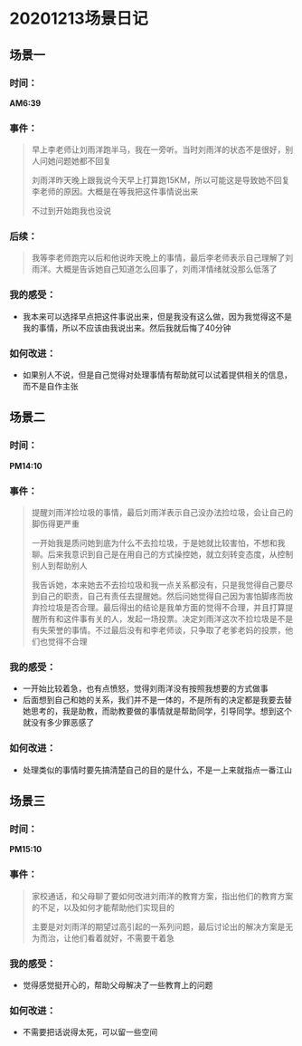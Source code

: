 # 20201213场景日记

## 场景一

### 时间：

**AM6:39**

### 事件：

> 早上李老师让刘雨洋跑半马，我在一旁听。当时刘雨洋的状态不是很好，别人问她问题她都不回复
>
> 刘雨洋昨天晚上跟我说今天早上打算跑15KM，所以可能这是导致她不回复李老师的原因。大概是在等我把这件事情说出来
>
> 不过到开始跑我也没说

### 后续：

> 我等李老师跑完以后和他说昨天晚上的事情，最后李老师表示自己理解了刘雨洋。大概是告诉她自己知道怎么回事了，刘雨洋情绪就没那么低落了

### 我的感受：

* 我本来可以选择早点把这件事说出来，但是我没有这么做，因为我觉得这不是我的事情，所以不应该由我说出来。然后我就后悔了40分钟

### 如何改进：

* 如果别人不说，但是自己觉得对处理事情有帮助就可以试着提供相关的信息，而不是自作主张

## 场景二

### 时间：

**PM14:10**

### 事件：

> 提醒刘雨洋捡垃圾的事情，最后刘雨洋表示自己没办法捡垃圾，会让自己的脚伤得更严重
>
> 一开始我是质问她到底为什么不去捡垃圾，于是她就比较害怕，不想和我聊。后来我意识到自己是在用自己的方式操控她，就立刻转变态度，从控制别人到帮助别人
>
> 我告诉她，本来她去不去捡垃圾和我一点关系都没有，只是我觉得自己要尽到自己的职责，自己有责任去提醒她。然后问她觉得自己因为害怕脚疼而放弃捡垃圾是否合理。最后得出的结论是我单方面的觉得不合理，并且打算提醒所有和这件事有关的人，发起一场投票。决定刘雨洋这次不捡垃圾是不是有失荣誉的事情。不过最后没有和李老师谈，只争取了老爹老妈的投票，他们也觉得不合理

### 我的感受：

* 一开始比较着急，也有点愤怒，觉得刘雨洋没有按照我想要的方式做事
* 后面想到自己和她的关系，我们并不是一体的，不是所有的决定都是我要去替她思考的，我是助教，而助教要做的事情就是帮助同学，引导同学。想到这个就没有多少罪恶感了

### 如何改进：

* 处理类似的事情时要先搞清楚自己的目的是什么，不是一上来就指点一番江山

## 场景三

### 时间：

**PM15:10**

### 事件：

> 家校通话，和父母聊了要如何改进刘雨洋的教育方案，指出他们的教育方案的不足，以及如何才能帮助他们实现目的
>
> 主要是对刘雨洋的期望过高引起的一系列问题，最后讨论出的解决方案是无为而治，让他们看着就好，不需要干着急

### 我的感受：

* 觉得感觉挺开心的，帮助父母解决了一些教育上的问题

### 如何改进：

* 不需要把话说得太死，可以留一些空间